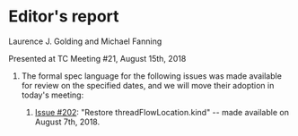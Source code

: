 # Editor's report

Laurence J. Golding and Michael Fanning

Presented at TC Meeting #21, August 15th, 2018

1. The formal spec language for the following issues was made available for review on the specified dates, and we will move their adoption in today's meeting:

    1. [Issue #202](https://github.com/oasis-tcs/sarif-spec/issues/202): "Restore threadFlowLocation.kind" -- made available on August 7th, 2018.
